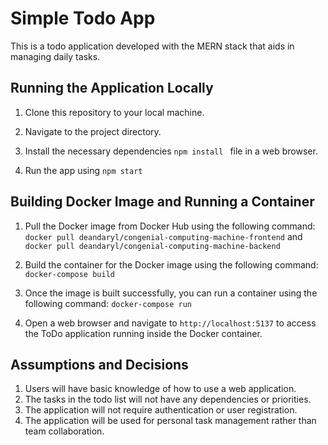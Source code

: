 # Simple Todo App
This is a todo application developed with the MERN stack that aids in managing daily tasks.

## Running the Application Locally

1. Clone this repository to your local machine.

2. Navigate to the project directory.

3. Install the necessary dependencies `npm install ` file in a web browser.

4. Run the app using `npm start`    

## Building Docker Image and Running a Container

1. Pull the Docker image from Docker Hub using the following command: `docker pull deandaryl/congenial-computing-machine-frontend` and `docker pull deandaryl/congenial-computing-machine-backend`

2. Build the container for the Docker image using the following command: `docker-compose build`

3. Once the image is built successfully, you can run a container using the following command: `docker-compose run`

4. Open a web browser and navigate to `http://localhost:5137` to access the ToDo application running inside the Docker container.

## Assumptions and Decisions

1. Users will have basic knowledge of how to use a web application.
2. The tasks in the todo list will not have any dependencies or priorities.
3. The application will not require authentication or user registration.
4. The application will be used for personal task management rather than team collaboration.
